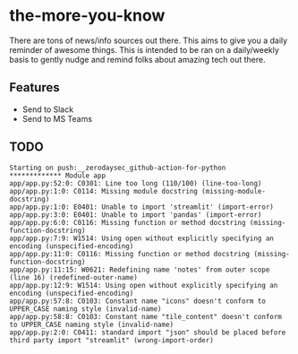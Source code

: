 # the-more-you-know

There are tons of news/info sources out there. This aims to give you a daily reminder of awesome things. This is
intended to be ran on a daily/weekly basis to gently nudge and remind folks about amazing tech out there.

## Features

- Send to Slack
- Send to MS Teams

## TODO

```
Starting on push:__zerodaysec_github-action-for-python
************* Module app
app/app.py:52:0: C0301: Line too long (110/100) (line-too-long)
app/app.py:1:0: C0114: Missing module docstring (missing-module-docstring)
app/app.py:1:0: E0401: Unable to import 'streamlit' (import-error)
app/app.py:3:0: E0401: Unable to import 'pandas' (import-error)
app/app.py:6:0: C0116: Missing function or method docstring (missing-function-docstring)
app/app.py:7:9: W1514: Using open without explicitly specifying an encoding (unspecified-encoding)
app/app.py:11:0: C0116: Missing function or method docstring (missing-function-docstring)
app/app.py:11:15: W0621: Redefining name 'notes' from outer scope (line 16) (redefined-outer-name)
app/app.py:12:9: W1514: Using open without explicitly specifying an encoding (unspecified-encoding)
app/app.py:57:8: C0103: Constant name "icons" doesn't conform to UPPER_CASE naming style (invalid-name)
app/app.py:58:8: C0103: Constant name "tile_content" doesn't conform to UPPER_CASE naming style (invalid-name)
app/app.py:2:0: C0411: standard import "json" should be placed before third party import "streamlit" (wrong-import-order)
```
